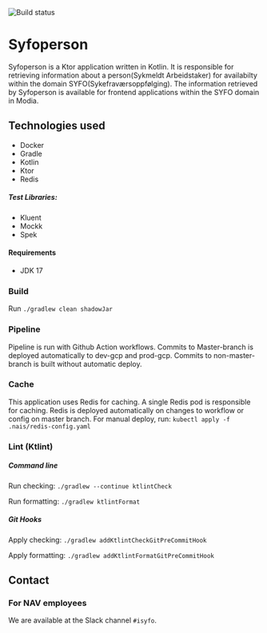 ![Build status](https://github.com/navikt/syfoperson/workflows/main/badge.svg?branch=master)

# Syfoperson
Syfoperson is a Ktor application written in Kotlin.
It is responsible for retrieving information about a person(Sykmeldt Arbeidstaker) 
for availabilty within the domain SYFO(Sykefraværsoppfølging).
The information retrieved by Syfoperson is available for frontend applications within the SYFO domain in Modia. 

## Technologies used

* Docker
* Gradle
* Kotlin
* Ktor
* Redis

##### Test Libraries:

* Kluent
* Mockk
* Spek
#### Requirements

* JDK 17

### Build

Run `./gradlew clean shadowJar`

### Pipeline
Pipeline is run with Github Action workflows.
Commits to Master-branch is deployed automatically to dev-gcp and prod-gcp.
Commits to non-master-branch is built without automatic deploy.

### Cache
This application uses Redis for caching. A single Redis pod is responsible for caching. Redis is deployed automatically on changes to workflow or config on master
branch. For manual deploy, run: `kubectl apply -f .nais/redis-config.yaml`

### Lint (Ktlint)
##### Command line
Run checking: `./gradlew --continue ktlintCheck`

Run formatting: `./gradlew ktlintFormat`
##### Git Hooks
Apply checking: `./gradlew addKtlintCheckGitPreCommitHook`

Apply formatting: `./gradlew addKtlintFormatGitPreCommitHook`

## Contact

### For NAV employees

We are available at the Slack channel `#isyfo`.
